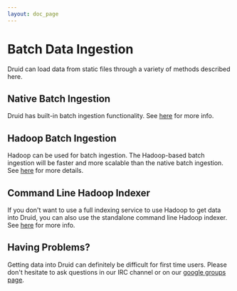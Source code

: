 ```yaml
---
layout: doc_page
---
```


# Batch Data Ingestion

Druid can load data from static files through a variety of methods described here.

## Native Batch Ingestion

Druid has built-in batch ingestion functionality. See [here](../ingestion/native-batch.html) for more info.

## Hadoop Batch Ingestion

Hadoop can be used for batch ingestion. The Hadoop-based batch ingestion will be faster and more scalable than the native batch ingestion. See [here](../ingestion/hadoop.html) for more details.

## Command Line Hadoop Indexer

If you don't want to use a full indexing service to use Hadoop to get data into Druid, you can also use the standalone command line Hadoop indexer. 
See [here](../ingestion/command-line-hadoop-indexer.html) for more info.

Having Problems?
----------------
Getting data into Druid can definitely be difficult for first time users. Please don't hesitate to ask questions in our IRC channel or on our [google groups page](https://groups.google.com/forum/#!forum/druid-user).

